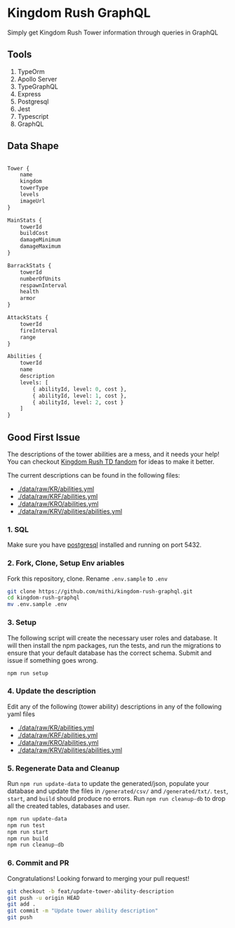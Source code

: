 # Kingdom Rush GraphQL

Simply get Kingdom Rush Tower information through queries in GraphQL

## Tools

1. TypeOrm
2. Apollo Server
3. TypeGraphQL
4. Express
5. Postgresql
6. Jest
7. Typescript
8. GraphQL

## Data Shape

```graphql

Tower {
    name
    kingdom
    towerType
    levels
    imageUrl
}

MainStats {
    towerId
    buildCost
    damageMinimum
    damageMaximum
}

BarrackStats {
    towerId
    numberOfUnits
    respawnInterval
    health
    armor
}

AttackStats {
    towerId
    fireInterval
    range
}

Abilities {
    towerId
    name
    description
    levels: [
        { abilityId, level: 0, cost },
        { abilityId, level: 1, cost },
        { abilityId, level: 2, cost }
    ]
}

```

## Good First Issue

The descriptions of the tower abilities are a mess, and it needs your help!
You can checkout [Kingdom Rush TD fandom](https://kingdomrushtd.fandom.com/wiki/Category:Towers)
for ideas to make it better.

The current descriptions can be found in the following files:

-   [./data/raw/KR/abilities.yml](./data/raw/KR/abilities.yml)
-   [./data/raw/KRF/abilities.yml](./data/raw/KRF/abilities.yml)
-   [./data/raw/KRO/abilities.yml](./data/raw/KRO/abilities.yml)
-   [./data/raw/KRV/abilities/abilities.yml](./data/raw/KRV/abilities/abilities.yml)

### 1. SQL

Make sure you have [postgresql](https://postgresapp.com/) installed and running on port 5432.

### 2. Fork, Clone, Setup Env ariables

Fork this repository, clone. Rename `.env.sample` to `.env`

```bash
git clone https://github.com/mithi/kingdom-rush-graphql.git
cd kingdom-rush-graphql
mv .env.sample .env
```

### 3. Setup

The following script will create the necessary user roles and database.
It will then install the npm packages, run the tests, and
run the migrations to ensure that your default database has the correct schema.
Submit and issue if something goes wrong.

```bash
npm run setup
```

### 4. Update the description

Edit any of the following (tower ability) descriptions in any of the following yaml files

-   [./data/raw/KR/abilities.yml](./data/raw/KR/abilities.yml)
-   [./data/raw/KRF/abilities.yml](./data/raw/KRF/abilities.yml)
-   [./data/raw/KRO/abilities.yml](./data/raw/KRO/abilities.yml)
-   [./data/raw/KRV/abilities/abilities.yml](./data/raw/KRV/abilities/abilities.yml)

### 5. Regenerate Data and Cleanup

Run `npm run update-data` to update the generated/json,
populate your database and update the files in `/generated/csv/` and `/generated/txt/`.
`test`, `start`, and `build` should produce no errors.
Run `npm run cleanup-db` to drop all the created tables, databases and user.

```bash
npm run update-data
npm run test
npm run start
npm run build
npm run cleanup-db
```

### 6. Commit and PR

Congratulations! Looking forward to merging your pull request!

```bash
git checkout -b feat/update-tower-ability-description
git push -u origin HEAD
git add .
git commit -m "Update tower ability description"
git push
```
